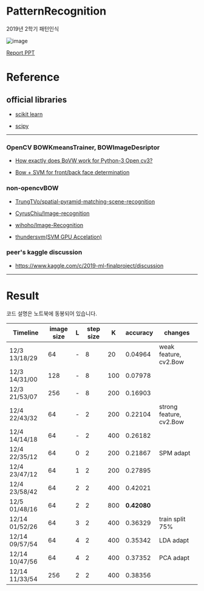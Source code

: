 # PatternRecognition
2019년 2학기 패턴인식

![image](https://user-images.githubusercontent.com/30471027/87918016-c5cfb480-cab0-11ea-8756-8a71a329d5df.png)


[Report PPT](https://www.slideshare.net/NamhoonKim18/bag-of-visual-words)

# Reference

## official libraries

- [scikit learn](https://scikit-learn.org/)

- [scipy](https://www.scipy.org/)

---

### OpenCV BOWKmeansTrainer, BOWImageDesriptor

- [How exactly does BoVW work for Python-3 Open cv3?](https://answers.opencv.org/question/183596/how-exactly-does-bovw-work-for-python-3-open-cv3/)

- [Bow + SVM for front/back face determination](https://gist.github.com/autosquid/4c5b72b195a4d65008347c7920ef8273)

### non-opencvBOW

- [TrungTVo/spatial-pyramid-matching-scene-recognition](https://github.com/TrungTVo/spatial-pyramid-matching-scene-recognition/blob/master/spatial_pyramid.ipynb)

- [CyrusChiu/Image-recognition](https://github.com/CyrusChiu/Image-recognition)

- [wihoho/Image-Recognition](https://github.com/wihoho/Image-Recognition)

- [thundersvm(SVM GPU Accelation)](https://github.com/Xtra-Computing/thundersvm.git)

### peer's kaggle discussion

- https://www.kaggle.com/c/2019-ml-finalproject/discussion

---

# Result

코드 설명은 노트북에 동봉되어 있습니다.

| Timeline    | image size  | L   | step size | K   | accuracy  | changes             |
| ----------- | ----------- | --- | --------- | --- | --------- | ------------------- |
|12/3 13/18/29|64           |  -  |8          |20   |0.04964    |weak feature, cv2.Bow|
|12/3 14/31/00|128          |  -  |8          |100  |0.07978    ||
|12/3 21/53/07|256          |  -  |8          |200  |0.16903    ||
|12/4 22/43/32|64           |  -  |2          |200  |0.22104    |strong feature, cv2.Bow|
|12/4 14/14/18|64           |  -  |2          |400  |0.26182    ||
|12/4 22/35/12|64           |  0  |2          |200  |0.21867    |SPM adapt|
|12/4 23/47/12|64           |  1  |2          |200  |0.27895    ||
|12/4 23/58/42|64           |  2  |2          |400  |0.42021    ||
|12/5 01/48/16|64           |  2  |2          |800  |**0.42080**||
|12/14 01/52/26|64          |  3  |2          |400  |0.36329    |train split 75%|
|12/14 09/57/54|64          |  4  |2          |400  |0.35342    |LDA adapt|
|12/14 10/47/56|64          |  4  |2          |400  |0.37352    |PCA adapt|
|12/14 11/33/54|256         |  2  |2          |400  |0.38356    ||
